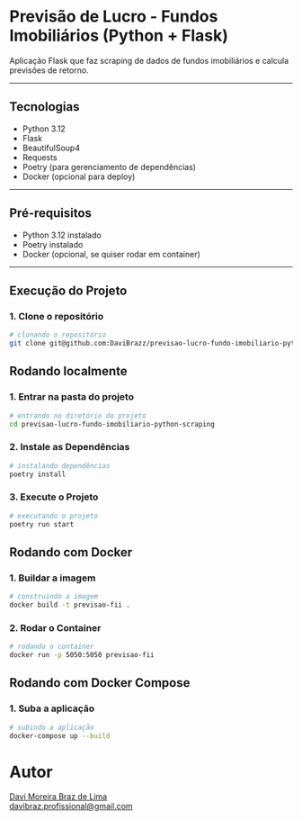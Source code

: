 # Previsão de Lucro - Fundos Imobiliários (Python + Flask)

Aplicação Flask que faz scraping de dados de fundos imobiliários e calcula previsões de retorno.

---

## Tecnologias

- Python 3.12
- Flask
- BeautifulSoup4
- Requests
- Poetry (para gerenciamento de dependências)
- Docker (opcional para deploy)

---

## Pré-requisitos

- Python 3.12 instalado
- Poetry instalado
- Docker (opcional, se quiser rodar em container)

---


## Execução do Projeto

### 1. Clone o repositório

```bash
# clonando o repositório
git clone git@github.com:DaviBrazz/previsao-lucro-fundo-imobiliario-python-scraping.git

```
## Rodando localmente

### 1. Entrar na pasta do projeto
```bash
# entrando no diretório do projeto
cd previsao-lucro-fundo-imobiliario-python-scraping

```
### 2. Instale as Dependências
```bash
# instalando dependências
poetry install


```
### 3. Execute o Projeto
```bash
# executando o projeto
poetry run start


```
## Rodando com Docker

### 1. Buildar a imagem

```bash
# construindo a imagem
docker build -t previsao-fii .

```
### 2. Rodar o Container
```bash
# rodando o container
docker run -p 5050:5050 previsao-fii

```
## Rodando com Docker Compose

### 1. Suba a aplicação

```bash
# subindo a aplicação
docker-compose up --build

```
# Autor
[Davi Moreira Braz de Lima](https://www.linkedin.com/in/davi-braz-8bb09a357/)  
davibraz.profissional@gmail.com  

